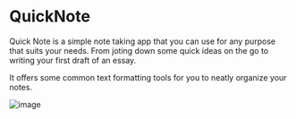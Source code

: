 # QuickNote

Quick Note is a simple note taking app that you can use for any purpose that suits your needs. From joting down some quick ideas on the go to writing your first draft of an essay.

It offers some common text formatting tools for you to neatly organize your notes.


![image](https://user-images.githubusercontent.com/84646869/181307976-36bb3db0-0208-4101-a77c-0698a329e954.png)
